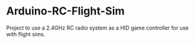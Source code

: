 # Arduino-RC-Flight-Sim
Project to use a 2.4GHz RC radio system as a HID game controller for use with flight sims.
